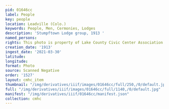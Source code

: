 ```yaml
---
pid: 01646cc
label: People
key: people
location: Leadville (Colo.)
keywords: People, Men, Cermonies, Lodges
description: 'Stumpftown Lodge group, 1913 '
named_persons: 
rights: This photo is property of Lake County Civic Center Association.
creation_date: '1913'
ingest_date: '2021-03-30'
latitude: 
longitude: 
format: Photo
source: Scanned Negative
order: '1527'
layout: cmhc_item
thumbnail: "/img/derivatives/iiif/images/01646cc/full/250,/0/default.jpg"
full: "/img/derivatives/iiif/images/01646cc/full/1140,/0/default.jpg"
manifest: "/img/derivatives/iiif/01646cc/manifest.json"
collection: cmhc
---
```

